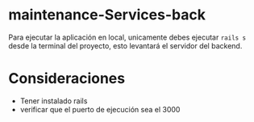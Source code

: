 # maintenance-Services-back

Para ejecutar la aplicación en local, unicamente debes ejecutar `rails s` desde la terminal del proyecto, esto levantará el servidor del backend.

# Consideraciones
- Tener instalado rails
- verificar que el puerto de ejecución sea el 3000
